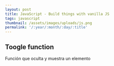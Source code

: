 ```yaml
---
layout: post
title: JavaScript - Build things with vanilla JS
tags: javascript
thumbnail: /assets/images/uploads/js.png
permalink: '/:year/:month/:day/:title'
---
```

## Toogle function

Función que oculta y muestra un elemento
